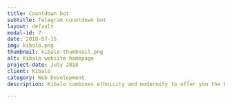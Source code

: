 ```yaml
---
title: Countdown bot
subtitle: Telegram countdown bot
layout: default
modal-id: 7
date: 2018-07-15
img: kibalo.png
thumbnail: kibalo-thumbnail.png
alt: Kibalo website homepage
project-date: July 2018
client: Kibalo
category: Web Development
description: Kibalo combines ethnicity and modernity to offer you the best. On Kibalo buy safely all over the world. KIBALO, is a word used in the region of KARA in the north of Togo (West African population) to designate all powerful or God. It is a very strong way in this region to recognize the authority of God without whom nothing is possible. The name of the brand has been chosen accordingly to express our gratitude while paying a tribute to our culture.

---
```

